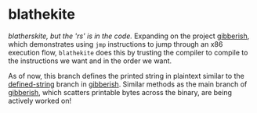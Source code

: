 # blathekite

_blatherskite, but the 'rs' is in the code._ Expanding on the project
[gibberish], which demonstrates using `jmp` instructions to jump through an 
x86 execution flow, `blathekite` does this by trusting the compiler to compile 
to the instructions we want and in the order we want.

As of now, this branch defines the printed string in plaintext similar to the
[defined-string] branch in [gibberish]. Similar methods as the main branch of 
[gibberish], which scatters printable bytes across the binary, are being 
actively worked on!

[gibberish]: https://github.com/phoreverpheebs/gibberish
[defined-string]: https://github.com/phoreverpheebs/gibberish/tree/defined-string
